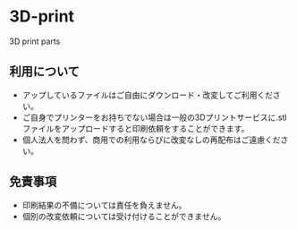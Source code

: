 # 3D-print
3D print parts

## 利用について
- アップしているファイルはご自由にダウンロード・改変してご利用ください。
- ご自身でプリンターをお持ちでない場合は一般の3Dプリントサービスに.stlファイルをアップロードすると印刷依頼をすることができます。
- 個人法人を問わず、商用での利用ならびに改変なしの再配布はご遠慮ください。

## 免責事項
- 印刷結果の不備については責任を負えません。
- 個別の改変依頼については受け付けることができません。
